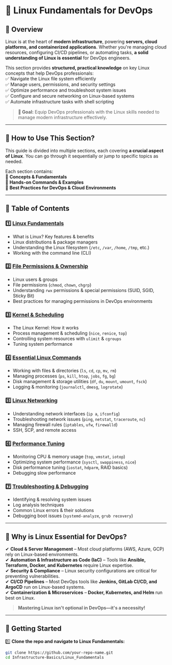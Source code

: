# **🐧 Linux Fundamentals for DevOps**  

## **📌 Overview**  
Linux is at the heart of **modern infrastructure**, powering **servers, cloud platforms, and containerized applications**. Whether you're managing cloud resources, configuring CI/CD pipelines, or automating tasks, **a solid understanding of Linux is essential** for DevOps engineers.  

This section provides **structured, practical knowledge** on key Linux concepts that help DevOps professionals:  
✅ Navigate the Linux file system efficiently  
✅ Manage users, permissions, and security settings  
✅ Optimize performance and troubleshoot system issues  
✅ Configure and secure networking on Linux-based systems  
✅ Automate infrastructure tasks with shell scripting  

> **🎯 Goal:** Equip DevOps professionals with the Linux skills needed to manage modern infrastructure effectively.  

---

## **📖 How to Use This Section?**  
This guide is divided into multiple sections, each covering **a crucial aspect of Linux**. You can go through it sequentially or jump to specific topics as needed.  

Each section contains:  
🔹 **Concepts & Fundamentals**  
🔹 **Hands-on Commands & Examples**  
🔹 **Best Practices for DevOps & Cloud Environments**  

---

## **📂 Table of Contents**  

### **1️⃣ [Linux Fundamentals](fundamentals.md)**  
- What is Linux? Key features & benefits  
- Linux distributions & package managers  
- Understanding the Linux filesystem (`/etc`, `/var`, `/home`, `/tmp`, etc.)  
- Working with the command line (CLI)  

### **2️⃣ [File Permissions & Ownership](file-permissions.md)**  
- Linux users & groups  
- File permissions (`chmod`, `chown`, `chgrp`)  
- Understanding `rwx` permissions & special permissions (SUID, SGID, Sticky Bit)  
- Best practices for managing permissions in DevOps environments  

### **3️⃣ [Kernel & Scheduling](kernel-and-scheduling.md)**  
- The Linux Kernel: How it works  
- Process management & scheduling (`nice`, `renice`, `top`)  
- Controlling system resources with `ulimit` & `cgroups`  
- Tuning system performance  

### **4️⃣ [Essential Linux Commands](linux-commands.md)**  
- Working with files & directories (`ls`, `cd`, `cp`, `mv`, `rm`)  
- Managing processes (`ps`, `kill`, `htop`, `jobs`, `fg`, `bg`)  
- Disk management & storage utilities (`df`, `du`, `mount`, `umount`, `fsck`)  
- Logging & monitoring (`journalctl`, `dmesg`, `logrotate`)  

### **5️⃣ [Linux Networking](networking.md)**  
- Understanding network interfaces (`ip a`, `ifconfig`)  
- Troubleshooting network issues (`ping`, `netstat`, `traceroute`, `nc`)  
- Managing firewall rules (`iptables`, `ufw`, `firewalld`)  
- SSH, SCP, and remote access  

### **6️⃣ [Performance Tuning](performance-tuning.md)**  
- Monitoring CPU & memory usage (`top`, `vmstat`, `iotop`)  
- Optimizing system performance (`sysctl`, `swappiness`, `nice`)  
- Disk performance tuning (`iostat`, `hdparm`, RAID basics)  
- Debugging slow performance  

### **7️⃣ [Troubleshooting & Debugging](troubleshooting.md)**  
- Identifying & resolving system issues  
- Log analysis techniques  
- Common Linux errors & their solutions  
- Debugging boot issues (`systemd-analyze`, `grub recovery`)  

---

## **🚀 Why is Linux Essential for DevOps?**  

✔ **Cloud & Server Management** – Most cloud platforms (AWS, Azure, GCP) rely on Linux-based environments.  
✔ **Automation & Infrastructure as Code (IaC)** – Tools like **Ansible, Terraform, Docker, and Kubernetes** require Linux expertise.  
✔ **Security & Compliance** – Linux security configurations are critical for preventing vulnerabilities.  
✔ **CI/CD Pipelines** – Most DevOps tools like **Jenkins, GitLab CI/CD, and ArgoCD** run on Linux-based systems.  
✔ **Containerization & Microservices** – **Docker, Kubernetes, and Helm** run best on Linux.  

> **Mastering Linux isn't optional in DevOps—it's a necessity!**  

---

## **📌 Getting Started**  
1️⃣ **Clone the repo and navigate to Linux Fundamentals:**  
```bash
git clone https://github.com/your-repo-name.git
cd Infrastructure-Basics/Linux_Fundamentals
```